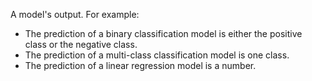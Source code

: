 A model's output. For example:
- The prediction of a binary classification model is either the positive class or the negative class.
- The prediction of a multi-class classification model is one class.
- The prediction of a linear regression model is a number.